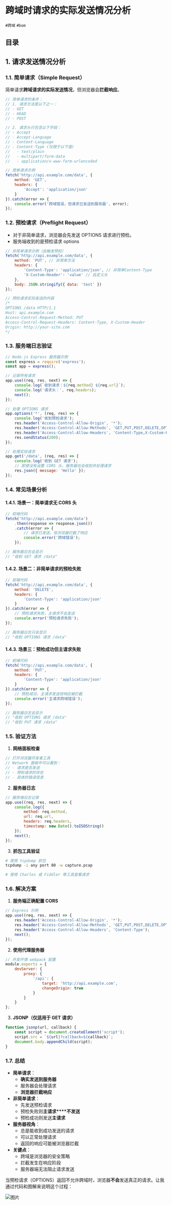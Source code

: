 
# 跨域时请求的实际发送情况分析

`#跨域` `#bom` 


## 目录
<!-- toc -->
 ## 1. 请求发送情况分析 

### 1.1. 简单请求（Simple Request）

简单请求**跨域请求的实际发送情况**，但浏览器会**拦截响应**。

```javascript
// 简单请求的条件：
// 1. 请求方法是以下之一：
// - GET
// - HEAD
// - POST

// 2. 请求头只包含以下字段：
// - Accept
// - Accept-Language
// - Content-Language
// - Content-Type (仅限于以下值)
//   - text/plain
//   - multipart/form-data
//   - application/x-www-form-urlencoded

// 简单请求示例
fetch('http://api.example.com/data', {
    method: 'GET',
    headers: {
        'Accept': 'application/json'
    }
}).catch(error => {
    console.error('跨域错误，但请求已发送到服务器', error);
});
```

### 1.2. 预检请求（Preflight Request）

- 对于非简单请求，浏览器会先发送 OPTIONS 请求进行预检。
- 服务端收到的是预检请求 options

```javascript 
// 非简单请求示例（会触发预检）
fetch('http://api.example.com/data', {
    method: 'PUT', // 非简单方法
    headers: {
        'Content-Type': 'application/json', // 非简单Content-Type
        'X-Custom-Header': 'value' // 自定义头
    },
    body: JSON.stringify({ data: 'test' })
});

// 预检请求实际发送的内容
/*
OPTIONS /data HTTP/1.1
Host: api.example.com
Access-Control-Request-Method: PUT
Access-Control-Request-Headers: Content-Type, X-Custom-Header
Origin: http://your-site.com
*/
```

### 1.3. 服务端日志验证

```javascript
// Node.js Express 服务器示例
const express = require('express');
const app = express();

// 记录所有请求
app.use((req, res, next) => {
    console.log(`收到请求：${req.method} ${req.url}`);
    console.log('请求头：', req.headers);
    next();
});

// 处理 OPTIONS 请求
app.options('*', (req, res) => {
    console.log('收到预检请求');
    res.header('Access-Control-Allow-Origin', '*');
    res.header('Access-Control-Allow-Methods', 'GET,PUT,POST,DELETE,OPTIONS');
    res.header('Access-Control-Allow-Headers', 'Content-Type,X-Custom-Header');
    res.sendStatus(200);
});

// 处理实际请求
app.get('/data', (req, res) => {
    console.log('收到 GET 请求');
    // 即使没有设置 CORS 头，服务器也会收到并处理请求
    res.json({ message: 'Hello' });
});
```

### 1.4. 常见场景分析

#### 1.4.1. 场景一：简单请求无 CORS 头

```javascript
// 前端代码
fetch('http://api.example.com/data')
    .then(response => response.json())
    .catch(error => {
        // 请求已发送，但浏览器拦截了响应
        console.error('跨域错误');
    });

// 服务器日志会显示
// "收到 GET 请求 /data"
```

#### 1.4.2. 场景二：非简单请求的预检失败

```javascript
// 前端代码
fetch('http://api.example.com/data', {
    method: 'DELETE',
    headers: {
        'Content-Type': 'application/json'
    }
}).catch(error => {
    // 预检请求失败，主请求不会发送
    console.error('预检请求失败');
});

// 服务器日志只会显示
// "收到 OPTIONS 请求 /data"
```

#### 1.4.3. 场景三：预检成功但主请求失败

```javascript
// 前端代码
fetch('http://api.example.com/data', {
    method: 'PUT',
    headers: {
        'Content-Type': 'application/json'
    }
}).catch(error => {
    // 预检成功，主请求发送但响应被拦截
    console.error('主请求跨域错误');
});

// 服务器日志会显示
// "收到 OPTIONS 请求 /data"
// "收到 PUT 请求 /data"
```

### 1.5. 验证方法

1. **网络面板检查**
```javascript
// 打开浏览器开发者工具
// Network 面板中可以看到：
// - 请求是否发送
// - 预检请求的存在
// - 具体的错误信息
```

2. **服务器日志**
```javascript
// 服务端日志记录
app.use((req, res, next) => {
    console.log({
        method: req.method,
        url: req.url,
        headers: req.headers,
        timestamp: new Date().toISOString()
    });
    next();
});
```

3. **抓包工具验证**
```bash
# 使用 tcpdump 抓包
tcpdump -i any port 80 -w capture.pcap

# 使用 Charles 或 Fiddler 等工具查看请求
```

### 1.6. 解决方案

1. **服务端正确配置 CORS**
```javascript
// Express 示例
app.use((req, res, next) => {
    res.header('Access-Control-Allow-Origin', '*');
    res.header('Access-Control-Allow-Methods', 'GET,PUT,POST,DELETE,OPTIONS');
    res.header('Access-Control-Allow-Headers', 'Content-Type');
    next();
});
```

2. **使用代理服务器**
```javascript
// 开发环境 webpack 配置
module.exports = {
    devServer: {
        proxy: {
            '/api': {
                target: 'http://api.example.com',
                changeOrigin: true
            }
        }
    }
};
```

3. **JSONP（仅适用于 GET 请求）**
```javascript
function jsonp(url, callback) {
    const script = document.createElement('script');
    script.src = `${url}?callback=${callback}`;
    document.body.appendChild(script);
}
```

### 1.7. 总结

- **简单请求**：
	- **确实发送到服务器**
	- 服务器会处理请求
	- **浏览器拦截响应**
- **非简单请求**：
	- 先发送预检请求
	- 预检失败则**主请求****不发送**
	- 预检成功则发送**主请求**
- **服务器视角**：
	- 总是能收到成功发送的请求
	- 可以正常处理请求
	- 返回的响应可能被浏览器拦截
- **关键点**：
	- 跨域是浏览器的安全策略
	- 拦截发生在响应阶段
	- 服务器端无法阻止请求发送


当预检请求（OPTIONS）返回不允许跨域时，浏览器**不会**发送真正的请求。让我通过代码和图解来说明这个过程：

![图片](https://832-1310531898.cos.ap-beijing.myqcloud.com/999.%20Obsidian@832/files/20241207-3.png)